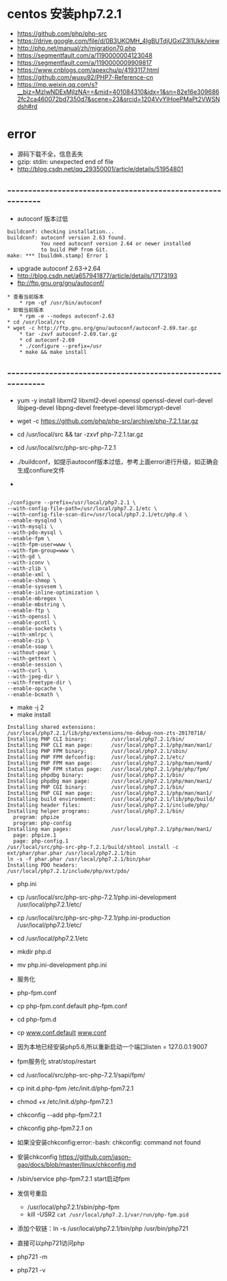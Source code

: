# centos 安装php7.2.1

* https://github.com/php/php-src
* https://drive.google.com/file/d/0B3UKOMH_4lgBUTdjUGxIZ3l1Ukk/view
* http://php.net/manual/zh/migration70.php
* https://segmentfault.com/a/1190000004123048
* https://segmentfault.com/a/1190000009909817
* https://www.cnblogs.com/apexchu/p/4193117.html
* https://github.com/wuxu92/PHP7-Reference-cn
* https://mp.weixin.qq.com/s?__biz=MzIwNDExMjIzNA==&mid=401084310&idx=1&sn=82e16e3096862fc2ca460072bd7350d7&scene=23&srcid=1204VvYIHoePMaPt2VWSNdsh#rd

# error
* 源码下载不全，信息丢失
* gzip: stdin: unexpected end of file
* http://blog.csdn.net/qq_29350001/article/details/51954801
## -----------------------------------------------------------
* autoconf 版本过低
```
buildconf: checking installation...
buildconf: autoconf version 2.63 found.
           You need autoconf version 2.64 or newer installed
           to build PHP from Git.
make: *** [buildmk.stamp] Error 1
```
* upgrade autoconf 2.63->2.64
* http://blog.csdn.net/a657941877/article/details/17173193
* ftp://ftp.gnu.org/gnu/autoconf/
```
* 查看当前版本
    * rpm -qf /usr/bin/autoconf 
* 卸载当前版本
    * rpm -e --nodeps autoconf-2.63
* cd /usr/local/src    
* wget -c http://ftp.gnu.org/gnu/autoconf/autoconf-2.69.tar.gz
    * tar -zxvf autoconf-2.69.tar.gz
    * cd autoconf-2.69
    * ./configure --prefix=/usr
    * make && make install
```
## ------------------------------------------------------------


* yum -y install libxml2 libxml2-devel openssl openssl-devel curl-devel libjpeg-devel libpng-devel freetype-devel libmcrypt-devel

* wget -c https://github.com/php/php-src/archive/php-7.2.1.tar.gz
* cd /usr/local/src && tar -zxvf php-7.2.1.tar.gz
* cd /usr/local/src/php-src-php-7.2.1
* ./buildconf，如提示autoconf版本过低，参考上面error进行升级，如正确会生成confiure文件
* 
```

./configure --prefix=/usr/local/php7.2.1 \
--with-config-file-path=/usr/local/php7.2.1/etc \
--with-config-file-scan-dir=/usr/local/php7.2.1/etc/php.d \
--enable-mysqlnd \
--with-mysqli \
--with-pdo-mysql \
--enable-fpm \
--with-fpm-user=www \
--with-fpm-group=www \
--with-gd \
--with-iconv \
--with-zlib \
--enable-xml \
--enable-shmop \
--enable-sysvsem \
--enable-inline-optimization \
--enable-mbregex \
--enable-mbstring \
--enable-ftp \
--with-openssl \
--enable-pcntl \
--enable-sockets \
--with-xmlrpc \
--enable-zip \
--enable-soap \
--without-pear \
--with-gettext \
--enable-session \
--with-curl \
--with-jpeg-dir \
--with-freetype-dir \
--enable-opcache \
--enable-bcmath \

```
* make -j 2
* make install
```
Installing shared extensions:     /usr/local/php7.2.1/lib/php/extensions/no-debug-non-zts-20170718/
Installing PHP CLI binary:        /usr/local/php7.2.1/bin/
Installing PHP CLI man page:      /usr/local/php7.2.1/php/man/man1/
Installing PHP FPM binary:        /usr/local/php7.2.1/sbin/
Installing PHP FPM defconfig:     /usr/local/php7.2.1/etc/
Installing PHP FPM man page:      /usr/local/php7.2.1/php/man/man8/
Installing PHP FPM status page:   /usr/local/php7.2.1/php/php/fpm/
Installing phpdbg binary:         /usr/local/php7.2.1/bin/
Installing phpdbg man page:       /usr/local/php7.2.1/php/man/man1/
Installing PHP CGI binary:        /usr/local/php7.2.1/bin/
Installing PHP CGI man page:      /usr/local/php7.2.1/php/man/man1/
Installing build environment:     /usr/local/php7.2.1/lib/php/build/
Installing header files:          /usr/local/php7.2.1/include/php/
Installing helper programs:       /usr/local/php7.2.1/bin/
  program: phpize
  program: php-config
Installing man pages:             /usr/local/php7.2.1/php/man/man1/
  page: phpize.1
  page: php-config.1
/usr/local/src/php-src-php-7.2.1/build/shtool install -c ext/phar/phar.phar /usr/local/php7.2.1/bin
ln -s -f phar.phar /usr/local/php7.2.1/bin/phar
Installing PDO headers:           /usr/local/php7.2.1/include/php/ext/pdo/

```
* php.ini 
* cp /usr/local/src/php-src-php-7.2.1/php.ini-development /usr/local/php7.2.1/etc/
* cp /usr/local/src/php-src-php-7.2.1/php.ini-production /usr/local/php7.2.1/etc/
* cd /usr/local/php7.2.1/etc
* mkdir php.d
* mv php.ini-development php.ini

* 服务化
* php-fpm.conf
* cp php-fpm.conf.default php-fpm.conf
* cd php-fpm.d
* cp www.conf.default www.conf
* 因为本地已经安装php5.6,所以重新启动一个端口listen = 127.0.0.1:9007
* fpm服务化 strat/stop/restart
* cd /usr/local/src/php-src-php-7.2.1/sapi/fpm/
* cp init.d.php-fpm /etc/init.d/php-fpm7.2.1
* chmod +x /etc/init.d/php-fpm7.2.1
* chkconfig --add php-fpm7.2.1
* chkconfig php-fpm7.2.1 on

* 如果没安装chkconfig:error:-bash: chkconfig: command not found
* 安装chkconfig https://github.com/jason-gao/docs/blob/master/linux/chkconfig.md
* /sbin/service php-fpm7.2.1 start启动fpm

* 发信号重启
    * /usr/local/php7.2.1/sbin/php-fpm
    * kill -USR2 `cat /usr/local/php7.2.1/var/run/php-fpm.pid`


* 添加个软链：ln -s /usr/local/php7.2.1/bin/php /usr/bin/php721
* 直接可以php721访问php
* php721 -m
* php721 -v
